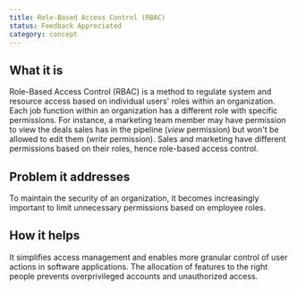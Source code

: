 ```yaml
---
title: Role-Based Access Control (RBAC)
status: Feedback Appreciated
category: concept
---
```


## What it is

Role-Based Access Control (RBAC) is a method to regulate system and resource access based on individual users' roles within an organization.
Each job function within an organization has a different role with specific permissions. 
For instance, a marketing team member may have permission to view the deals sales has in the pipeline (*view* permission) but won't be allowed to edit them (*write* permission). 
Sales and marketing have different permissions based on their roles, hence role-based access control. 

## Problem it addresses

To maintain the security of an organization, it becomes increasingly important to limit unnecessary permissions based on employee roles.

## How it helps

It simplifies access management and enables more granular control of user actions in software applications.
The allocation of features to the right people prevents overprivileged accounts and unauthorized access.
